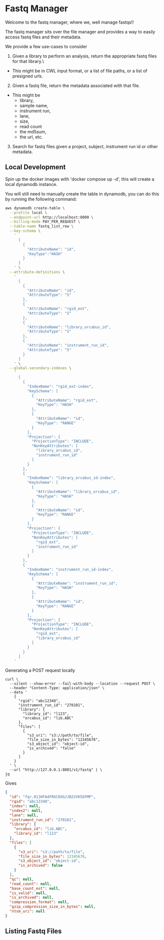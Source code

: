 # Fastq Manager

Welcome to the fastq manager, where we, well manage fastqs!!

The fastq manager sits over the file manager and provides a way to easily access fastq files and their metadata. 

We provide a few use-cases to consider

1. Given a library to perform an analysis, return the appropriate fastq files for that library.\
  * This might be in CWL input format, or a list of file paths, or a list of presigned urls.

2. Given a fastq file, return the metadata associated with that file.
  * This might be 
    * library, 
    * sample name, 
    * instrument run, 
    * lane, 
    * size, 
    * read count
    * the md5sum, 
    * the url, etc.

3. Search for fastq files given a project, subject, instrument run id or other metadata.


## Local Development

Spin up the docker images with 'docker compose up -d', this will create a local dynamodb instance.

You will still need to manually create the table in dynamodb, you can do this by running the following command:

```bash
aws dynamodb create-table \
  --profile local \
  --endpoint-url http://localhost:8000 \
  --billing-mode PAY_PER_REQUEST \
  --table-name fastq_list_row \
  --key-schema \
    '
      [
        {
          "AttributeName": "id",
          "KeyType":"HASH"
        }
      ]
    ' \
  --attribute-definitions \
    '
      [
        {
          "AttributeName": "id",
          "AttributeType": "S"
        },
        {
          "AttributeName": "rgid_ext",
          "AttributeType": "S"
        },
        {
          "AttributeName": "library_orcabus_id",
          "AttributeType": "S"
        },
        {
          "AttributeName": "instrument_run_id",
          "AttributeType": "S"
        }
      ]
    ' \
  --global-secondary-indexes \
    '
      [
        {
          "IndexName": "rgid_ext-index",
          "KeySchema": [
            {
              "AttributeName": "rgid_ext",
              "KeyType": "HASH"
            },
            {
              "AttributeName": "id",
              "KeyType": "RANGE"
            }
          ],
          "Projection": {
            "ProjectionType": "INCLUDE",
            "NonKeyAttributes": [
              "library_orcabus_id",
              "instrument_run_id"
            ]
          }
        },
        {
          "IndexName": "library_orcabus_id-index",
          "KeySchema": [
            {
              "AttributeName": "library_orcabus_id",
              "KeyType": "HASH"
            },
            {
              "AttributeName": "id",
              "KeyType": "RANGE"
            }
          ],
          "Projection": {
            "ProjectionType": "INCLUDE",
            "NonKeyAttributes": [
              "rgid_ext",
              "instrument_run_id"
            ]
          }
        },
        {
          "IndexName": "instrument_run_id-index",
          "KeySchema": [
            {
              "AttributeName": "instrument_run_id",
              "KeyType": "HASH"
            },
            {
              "AttributeName": "id",
              "KeyType": "RANGE"
            }
          ],
          "Projection": {
            "ProjectionType": "INCLUDE",
            "NonKeyAttributes": [
              "rgid_ext",
              "library_orcabus_id"
            ]
          }
        }
      ]
    '
```

Generating a POST request locally

```
curl \
  --silent --show-error --fail-with-body --location --request POST \
  --header "Content-Type: application/json" \
  --data '
    {
      "rgid": "abc12348", 
      "instrument_run_id": "270101", 
      "library": {
        "library_id": "l123", 
        "orcabus_id": "lib.ABC"
      }, 
      "files": [
        {
          "s3_uri": "s3://path/to/file", 
          "file_size_in_bytes": "12345678",  
          "s3_object_id": "object-id", 
          "is_archived": "false"
        }
      ]
    }
  ' \
  --url "http://127.0.0.1:8001/v1/fastq" | \
jq
```

Gives 

```json
{
  "id": "fqr.01JHFA4FRGC8XGJJB2SYK5GFMP",
  "rgid": "abc12348",
  "index": null,
  "index2": null,
  "lane": null,
  "instrument_run_id": "270101",
  "library": {
    "orcabus_id": "lib.ABC",
    "library_id": "l123"
  },
  "files": [
    {
      "s3_uri": "s3://path/to/file",
      "file_size_in_bytes": 12345678,
      "s3_object_id": "object-id",
      "is_archived": false
    }
  ],
  "qc": null,
  "read_count": null,
  "base_count_est": null,
  "is_valid": null,
  "is_archived": null,
  "compression_format": null,
  "gzip_compression_size_in_bytes": null,
  "ntsm_uri": null
}
```

## Listing Fastq Files



